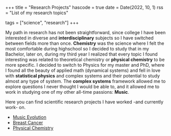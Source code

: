 +++
title = "Research Projects"
hascode = true
date = Date(2022, 10, 1)
rss = "List of my research topics"

tags = ["science", "research"]
+++

My path in research has not been straightforward, since college I have been interested in diverse and **interdisciplinary** subjects so I have switched between fields more than once. **Chemistry** was the science where I felt the most comfortable during highschool so I decided to study that in my Bachelor, later on, during my third year I realized that every topic I found interesting was related to theoretical chemistry or **physical chemistry** to be more specific. I decided to switch to Physics for my master and PhD, where I found all the beauty of applied math (dynamical systems) and fell in love with **statistical physics** and complex systems and their potential to study almost any type of system. The **complex systems** framework allowed me to explore questions I never thought I would be able to, and it allowed me to work in studying one of my other all-time passions: **Music**.

Here you can find scientific research projects I have worked -and currently work- on.

* [Music Evolution](/MusicEvo/)
* [Breast Cancer](/Cancer/)
* [Physical Chemistry](/PhysChem/)
